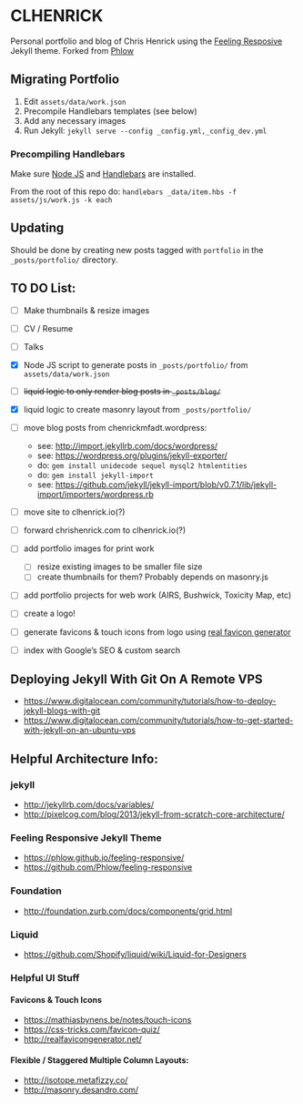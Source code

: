 # CLHENRICK
Personal portfolio and blog of Chris Henrick using the [Feeling Resposive](http://phlow.github.io/feeling-responsive/) Jekyll theme. Forked from [Phlow](https://github.com/Phlow/feeling-responsive)

## Migrating Portfolio
1. Edit `assets/data/work.json`
2. Precompile Handlebars templates (see below)
3. Add any necessary images
4. Run Jekyll: `jekyll serve --config _config.yml,_config_dev.yml`

### Precompiling Handlebars
Make sure [Node JS](https://nodejs.org) and [Handlebars](http://handlebarsjs.com/) are installed.

From the root of this repo do: `handlebars _data/item.hbs -f assets/js/work.js -k each`

## Updating
Should be done by creating new posts tagged with `portfolio` in the `_posts/portfolio/` directory.

## TO DO List:
- [ ] Make thumbnails & resize images

- [ ] CV / Resume

- [ ] Talks

- [x] Node JS script to generate posts in `_posts/portfolio/` from `assets/data/work.json`

- [ ] ~~liquid logic to only render blog posts in `_posts/blog/`~~

- [x] liquid logic to create masonry layout from `_posts/portfolio/`

- [ ] move blog posts from chenrickmfadt.wordpress:  
    - see: http://import.jekyllrb.com/docs/wordpress/
    - see: https://wordpress.org/plugins/jekyll-exporter/
    - do: `gem install unidecode sequel mysql2 htmlentities`
    - do: `gem install jekyll-import`
    - see: https://github.com/jekyll/jekyll-import/blob/v0.7.1/lib/jekyll-import/importers/wordpress.rb

- [ ] move site to clhenrick.io(?)

- [ ] forward chrishenrick.com to clhenrick.io(?)

- [ ] add portfolio images for print work
    - [ ] resize existing images to be smaller file size
    - [ ] create thumbnails for them? Probably depends on masonry.js
    
- [ ] add portfolio projects for web work (AIRS, Bushwick, Toxicity Map, etc)

- [ ] create a logo!

- [ ] generate favicons & touch icons from logo using [real favicon generator](http://realfavicongenerator.net/)

- [ ] index with Google’s SEO & custom search

## Deploying Jekyll With Git On A Remote VPS
- https://www.digitalocean.com/community/tutorials/how-to-deploy-jekyll-blogs-with-git
- https://www.digitalocean.com/community/tutorials/how-to-get-started-with-jekyll-on-an-ubuntu-vps

## Helpful Architecture Info:
### jekyll
- http://jekyllrb.com/docs/variables/
- http://pixelcog.com/blog/2013/jekyll-from-scratch-core-architecture/

### Feeling Responsive Jekyll Theme
- https://phlow.github.io/feeling-responsive/
- https://github.com/Phlow/feeling-responsive

### Foundation
- http://foundation.zurb.com/docs/components/grid.html

### Liquid
- https://github.com/Shopify/liquid/wiki/Liquid-for-Designers

### Helpful UI Stuff
#### Favicons & Touch Icons
- https://mathiasbynens.be/notes/touch-icons
- https://css-tricks.com/favicon-quiz/
- http://realfavicongenerator.net/

#### Flexible / Staggered Multiple Column Layouts:  
- http://isotope.metafizzy.co/
- http://masonry.desandro.com/


